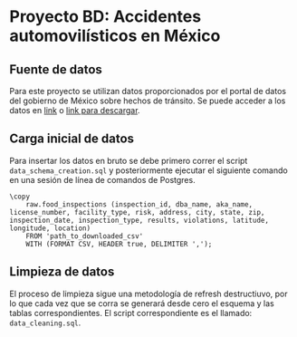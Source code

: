 # Proyecto BD: Accidentes automovilísticos en México

## Fuente de datos

Para este proyecto se utilizan datos proporcionados por el portal de datos
del gobierno de México sobre hechos de tránsito. Se puede acceder a los datos en
[link](https://datos.cdmx.gob.mx/dataset/a9afdb1b-80ed-4f6c-a34a-0200211e527e/resource/0555dd20-d921-4f76-aa8c-1a0689f48bce/download/nuevo_acumulado_hechos_de_transito_2023_12.csv) o 
[link para descargar](https://datos.cdmx.gob.mx/dataset/a9afdb1b-80ed-4f6c-a34a-0200211e527e/resource/0555dd20-d921-4f76-aa8c-1a0689f48bce/download/nuevo_acumulado_hechos_de_transito_2023_12.csv).

## Carga inicial de datos

Para insertar los datos en bruto se debe primero correr el script `data_schema_creation.sql` y posteriormente
ejecutar el siguiente comando en una sesión de línea de comandos de Postgres.

```{postgresql}
\copy 
    raw.food_inspections (inspection_id, dba_name, aka_name, license_number, facility_type, risk, address, city, state, zip, inspection_date, inspection_type, results, violations, latitude, longitude, location)
    FROM 'path_to_downloaded_csv' 
    WITH (FORMAT CSV, HEADER true, DELIMITER ',');
```

## Limpieza de datos

El proceso de limpieza sigue una metodología de refresh destructiuvo, por lo que cada vez que se corra se generará desde
cero el esquema y las tablas correspondientes. El script correspondiente es el llamado: ```data_cleaning.sql```.
